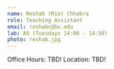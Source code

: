 ```yaml
---
name: Reshab (Río) Chhabra
role: Teaching Assistant
email: reshabc@bu.edu
lab: A5 (Tuesdays 14:00 - 14:50)
photo: reshab.jpg
---
```


Office Hours: TBD! Location: TBD!
